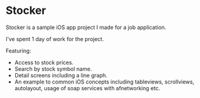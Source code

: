 # Stocker

Stocker is a sample iOS app project I made for a job application.

I've spent 1 day of work for the project.

Featuring:
- Access to stock prices.
- Search by stock symbol name.
- Detail screens including a line graph.
- An example to common iOS concepts including tableviews, scrollviews, autolayout, usage of soap services with afnetworking etc.
